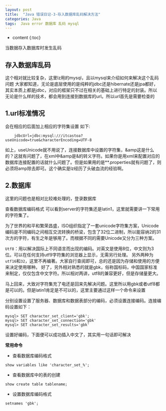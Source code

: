 ```yaml
---
layout: post
title:  "Java 错误日记-3-存入数据库乱码解决方法"
categories: Java
tags:  Java error 数据库 乱码 mysql
---
```


* content
{:toc}


当数据存入数据库时发生乱码



## 存入数据库乱码

这个相对就比较复杂，这里lz用的mysql，且以mysql来介绍如何来解决这个乱码问题
大家都知道，无论是底层使用的是纯粹的jdbc还是hibernate还是jpa都好，其实本质上都是jdbc，对应的框架只不过在相关的基础上进行特定的封装。所以无论是什么样的技术，都会用到连接到数据库的url。所以url首先是需要检查的
 
## 1.url标准情况

会在相应的后面加上相应的字符集设置
如下:
 
```
	jdbcUrl=jdbc:mysql:///itcastoa?useUnicode=true&characterEncoding=UTF-8
```
如上，useUnicode就不用说了，连接数据库中设置的字符集，&amp这是什么的？这就有问题了，在xml中&amp是&的转义字符。如果你是用xml来配置对应的数据库连接配置的话就什么问题了。但是如果用的是**.properties就有问题了，则必须将amp除去即可。这个确实是lz经历了头破血流的经验啊。
 

## 2.数据库
 
这里的问题也是相对比较难处理的，登录数据库
 
查看数据库编码格式
可以看到server的字符集还是latin1，这里就需要讲一下常用的字符集了。

为了世界的和平和繁荣昌盛，ISO组织指定了一套unicode字符集方案，Unicode编码是不同编码之间相互交流转换的桥梁，包含了32位二进制，所以能容纳2的31次方的字符，有生之年是够用了。而根据不同的需要Unicode又分为三种方案。

`Utf8`：用以解决国际上不同语言而出现的编码。对英文是使用8位，中文则为3位。可以在任何支持utf9字符集的浏览器上显示，无需另行处理。
另外两种为`utf16`和`32`，这里不再编著。大家自行查阅即可，总的还是因为存储和使用的方便来决定使用哪种。
好了，另外相对熟悉的就是gbk，俗称国标码，中国国家标准来制定，仅仅包含中文字符。所以相对两讲，utf8的兼容更好，但是存储量更大。
 
马上回来，大致对字符集充了电还是回来先解决问题。这里所以用gbk或者utf8都是可以的。但是latin1肯定是不可以的，这里主要通过这样一个命令来设置
 
分别设置设置了服务器、数据库和数据表部分的编码，必须设置连接编码。连接编码设置如下：
```
mysql> SET character_set_client='gbk';
mysql> SET character_set_connection='gbk'
mysql> SET character_set_results='gbk'
```
设置好编码，下面便可以成功插入中文了，其实用一句话即可解决
 
 
**常用命令**

 
* 查看数据库编码格式

```
show variables like 'character_set_%';
```

* 查看数据库中的表的创建

```
show create table tablename;
```

* 设置数据库编码格式

```
setnames 'gbk';
```

